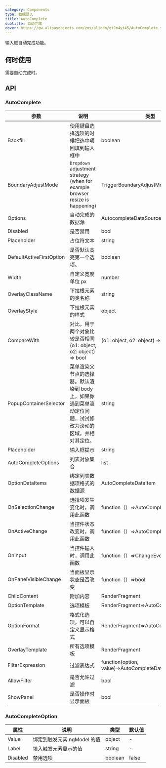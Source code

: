 ```yaml
---
category: Components
type: 数据录入
title: AutoComplete
subtitle: 自动完成
cover: https://gw.alipayobjects.com/zos/alicdn/qtJm4yt45/AutoComplete.svg
---
```


输入框自动完成功能。

## 何时使用

需要自动完成时。

## API

### AutoComplete

| 参数 | 说明 | 类型 | 默认值 |
| --- | --- | --- | --- |
| Backfill | 使用键盘选择选项的时候把选中项回填到输入框中 | boolean | false |
| BoundaryAdjustMode | `Dropdown` adjustment strategy (when for example browser resize is happening)         | TriggerBoundaryAdjustMode    | TriggerBoundaryAdjustMode.InView         |
| Options | 自动完成的数据源 | AutocompleteDataSource | - |
| Disabled | 是否禁用 | bool | - |
| Placeholder | 占位符文本 | string | - |
| DefaultActiveFirstOption | 是否默认高亮第一个选项。 | boolean | true |
| Width | 自定义宽度单位 px | number | auto |
| OverlayClassName | 下拉根元素的类名称 | string | - |
| OverlayStyle | 下拉根元素的样式 | object | - |
| CompareWith | 对比，用于两个对象比较是否相同(o1: object, o2: object) => bool | (o1: object, o2: object) => o1===o2 |
| PopupContainerSelector | 菜单渲染父节点的选择器。默认渲染到 body 上，如果你遇到菜单滚动定位问题，试试修改为滚动的区域，并相对其定位。 | string | 'body' |
| Placeholder | 输入框提示 | string |  |
| AutoCompleteOptions | 列表对象集合 | list<AutoCompleteOption> |  |
| OptionDataItems | 绑定列表数据项格式的数据源 | AutoCompleteDataItem |  |
| OnSelectionChange | 选择项发生变化时，调用此函数 | function（）=>AutoCompleteOption |  |
| OnActiveChange | 当控件状态改变时，调用此函数 | function（）=>AutoCompleteOption |  |
| OnInput | 当控件输入时，调用此函数 | function（）=>ChangeEventArgs |  |
| OnPanelVisibleChange | 当面板显示状态是否改变 | function（）=>bool |  |
| ChildContent | 附加内容 | RenderFragment |  |
| OptionTemplate | 选项模板 | RenderFragment=>AutoCompleteDataItem |  |
| OptionFormat | 格式化选项，可以自定义显示格式 | RenderFragment=>AutoCompleteDataItem |  |
| OverlayTemplate | 所有选项模板 | RenderFragment |  |
| FilterExpression | 过滤表达式 | function(option, value)=>AutoCompleteDataItem |  |
| AllowFilter | 是否允许过滤 | bool | true |
| ShowPanel | 是否操作时显示面板 | bool | false |

### AutoCompleteOption

| 属性 | 说明 | 类型 | 默认值 |
| --- | --- | --- | --- |
| Value | 绑定到触发元素 ngModel 的值 | object | - |
| Label | 填入触发元素显示的值 | string | - |
| Disabled | 禁用选项 | boolean | false |

